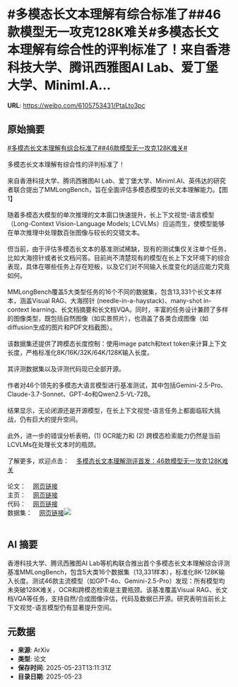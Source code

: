 # #多模态长文本理解有综合标准了##46款模型无一攻克128K难关#多模态长文本理解有综合性的评判标准了！来自香港科技大学、腾讯西雅图AI Lab、爱丁堡大学、Miniml.A...

**URL**: https://weibo.com/6105753431/PtaLto3pc

## 原始摘要

<a href="https://m.weibo.cn/search?containerid=231522type%3D1%26t%3D10%26q%3D%23%E5%A4%9A%E6%A8%A1%E6%80%81%E9%95%BF%E6%96%87%E6%9C%AC%E7%90%86%E8%A7%A3%E6%9C%89%E7%BB%BC%E5%90%88%E6%A0%87%E5%87%86%E4%BA%86%23&amp;extparam=%23%E5%A4%9A%E6%A8%A1%E6%80%81%E9%95%BF%E6%96%87%E6%9C%AC%E7%90%86%E8%A7%A3%E6%9C%89%E7%BB%BC%E5%90%88%E6%A0%87%E5%87%86%E4%BA%86%23" data-hide=""><span class="surl-text">#多模态长文本理解有综合标准了#</span></a><a href="https://m.weibo.cn/search?containerid=231522type%3D1%26t%3D10%26q%3D%2346%E6%AC%BE%E6%A8%A1%E5%9E%8B%E6%97%A0%E4%B8%80%E6%94%BB%E5%85%8B128K%E9%9A%BE%E5%85%B3%23&amp;extparam=%2346%E6%AC%BE%E6%A8%A1%E5%9E%8B%E6%97%A0%E4%B8%80%E6%94%BB%E5%85%8B128K%E9%9A%BE%E5%85%B3%23" data-hide=""><span class="surl-text">#46款模型无一攻克128K难关#</span></a><br><br>多模态长文本理解有综合性的评判标准了！<br><br>来自香港科技大学、腾讯西雅图AI Lab、爱丁堡大学、Miniml.AI、英伟达的研究者联合提出了MMLongBench，旨在全面评估多模态模型的长文本理解能力。【图1】<br><br>随着多模态大模型的单次推理的文本窗口快速提升，长上下文视觉-语言模型（Long-Context Vision-Language Models; LCVLMs）应运而生，使模型能够在单次推理中处理数百张图像与较长的交错文本。<br><br>但当前，由于评估多模态长文本的基准测试稀缺，现有的测试集仅关注单个任务，比如大海捞针或者长文档问答。目前尚不清楚现有的模型在长上下文环境下的综合表现，具体在哪些任务上存在短板，以及它们对不同输入长度变化的适应能力究竟如何。<br><br>MMLongBench覆盖5大类型任务的16个不同的数据集，包含13,331个长文本样本，涵盖Visual RAG、大海捞针 (needle-in-a-haystack)、many-shot in-context learning、长文档摘要和长文档VQA。同时，丰富的任务设计兼顾了多样的图像类型，既包括自然图像（如实景照片），也涵盖了各类合成图像（如diffusion生成的图片和PDF文档截图）。<br><br>该数据集还提供了跨模态长度控制：使用image patch和text token来计算上下文长度，严格标准化8K/16K/32K/64K/128K输入长度。<br><br>其评测数据集以及评测代码现已全部开源。<br><br>作者对46个领先的多模态大语言模型进行基准测试，其中包括Gemini-2.5-Pro、Claude-3.7-Sonnet、GPT-4o和Qwen2.5-VL-72B。<br><br>结果显示，无论闭源还是开源模型，在长上下文视觉-语言任务上都面临较大挑战，仍有巨大的提升空间。<br><br>此外，进一步的错误分析表明，(1) OCR能力和 (2) 跨模态检索能力仍然是当前LCVLMs在处理长文本时的瓶颈。<br><br>了解更多，欢迎点击：<a href="https://weibo.cn/sinaurl?u=https%3A%2F%2Fmp.weixin.qq.com%2Fs%2FeOUvlVVMu_XPKbFa3IX_Nw" data-hide=""><span class="url-icon"><img style="width: 1rem;height: 1rem" src="https://h5.sinaimg.cn/upload/2015/09/25/3/timeline_card_small_web_default.png" referrerpolicy="no-referrer"></span><span class="surl-text">多模态长文本理解测评首发：46款模型无一攻克128K难关</span></a><br><br>论文：<a href="https://weibo.cn/sinaurl?u=https%3A%2F%2Farxiv.org%2Fabs%2F2505.10610" data-hide=""><span class="url-icon"><img style="width: 1rem;height: 1rem" src="https://h5.sinaimg.cn/upload/2015/09/25/3/timeline_card_small_web_default.png" referrerpolicy="no-referrer"></span><span class="surl-text">网页链接</span></a><br>主页：<a href="https://weibo.cn/sinaurl?u=https%3A%2F%2Fzhaowei-wang-nlp.github.io%2FMMLongBench-page%2F" data-hide=""><span class="url-icon"><img style="width: 1rem;height: 1rem" src="https://h5.sinaimg.cn/upload/2015/09/25/3/timeline_card_small_web_default.png" referrerpolicy="no-referrer"></span><span class="surl-text">网页链接</span></a><br>代码：<a href="https://weibo.cn/sinaurl?u=https%3A%2F%2Fgithub.com%2FEdinburghNLP%2FMMLongBench" data-hide=""><span class="url-icon"><img style="width: 1rem;height: 1rem" src="https://h5.sinaimg.cn/upload/2015/09/25/3/timeline_card_small_web_default.png" referrerpolicy="no-referrer"></span><span class="surl-text">网页链接</span></a><br>数据集：<a href="https://weibo.cn/sinaurl?u=https%3A%2F%2Fhuggingface.co%2Fdatasets%2FZhaoweiWang%2FMMLongBench" data-hide=""><span class="url-icon"><img style="width: 1rem;height: 1rem" src="https://h5.sinaimg.cn/upload/2015/09/25/3/timeline_card_small_web_default.png" referrerpolicy="no-referrer"></span><span class="surl-text">网页链接</span></a><img style="" src="https://tvax4.sinaimg.cn/large/006Fd7o3gy1i1plb74yq5j30ta0cqn0s.jpg" referrerpolicy="no-referrer"><br><br>

## AI 摘要

香港科技大学、腾讯西雅图AI Lab等机构联合推出首个多模态长文本理解综合评测基准MMLongBench，包含5大类16个数据集（13,331样本），标准化8K-128K输入长度。测试46款主流模型（如GPT-4o、Gemini-2.5-Pro）发现：所有模型均未突破128K难关，OCR和跨模态检索是主要瓶颈。该基准覆盖Visual RAG、长文档VQA等任务，支持自然/合成图像评估，代码及数据已开源。研究表明当前长上下文视觉-语言模型仍有显著提升空间。

## 元数据

- **来源**: ArXiv
- **类型**: 论文
- **保存时间**: 2025-05-23T13:11:31Z
- **目录日期**: 2025-05-23
